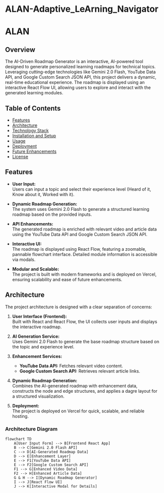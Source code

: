 # ALAN-Adaptive_LeArning_Navigator

# ALAN

## Overview

The AI-Driven Roadmap Generator is an interactive, AI-powered tool designed to generate personalized learning roadmaps for technical topics. Leveraging cutting-edge technologies like Gemini 2.0 Flash, YouTube Data API, and Google Custom Search JSON API, this project delivers a dynamic, real-time educational experience. The roadmap is displayed using an interactive React Flow UI, allowing users to explore and interact with the generated learning modules.

## Table of Contents

- [Features](#features)
- [Architecture](#architecture)
- [Technology Stack](#technology-stack)
- [Installation and Setup](#installation-and-setup)
- [Usage](#usage)
- [Deployment](#deployment)
- [Future Enhancements](#future-enhancements)
- [License](#license)

## Features

- **User Input:**  
  Users can input a topic and select their experience level (Heard of it, Know about it, Worked with it).

- **Dynamic Roadmap Generation:**  
  The system uses Gemini 2.0 Flash to generate a structured learning roadmap based on the provided inputs.

- **API Enhancements:**  
  The generated roadmap is enriched with relevant video and article data using the YouTube Data API and Google Custom Search JSON API.

- **Interactive UI:**  
  The roadmap is displayed using React Flow, featuring a zoomable, pannable flowchart interface. Detailed module information is accessible via modals.

- **Modular and Scalable:**  
  The project is built with modern frameworks and is deployed on Vercel, ensuring scalability and ease of future enhancements.

## Architecture

The project architecture is designed with a clear separation of concerns:

1. **User Interface (Frontend):**  
   Built with React and React Flow, the UI collects user inputs and displays the interactive roadmap.

2. **AI Generation Service:**  
   Uses Gemini 2.0 Flash to generate the base roadmap structure based on the topic and experience level.

3. **Enhancement Services:**  
   - **YouTube Data API:** Fetches relevant video content.
   - **Google Custom Search API:** Retrieves relevant article links.
  
4. **Dynamic Roadmap Generation:**  
   Combines the AI-generated roadmap with enhancement data, constructs the node and edge structures, and applies a dagre layout for a structured visualization.

5. **Deployment:**  
   The project is deployed on Vercel for quick, scalable, and reliable hosting.

### Architecture Diagram

```mermaid
flowchart TD
    A[User Input Form] --> B[Frontend React App]
    B --> C[Gemini 2.0 Flash API]
    C --> D[AI-Generated Roadmap Data]
    D --> E[Enhancement Layer]
    E --> F1[YouTube Data API]
    E --> F2[Google Custom Search API]
    F1 --> G[Enhanced Video Data]
    F2 --> H[Enhanced Article Data]
    G & H --> I[Dynamic Roadmap Generator]
    I --> J[React Flow UI]
    J --> K[Interactive Modal for Details]
